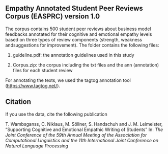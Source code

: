 Empathy Annotated Student Peer Reviews Corpus (EASPRC) version 1.0
-----------------------------------------------------

The corpus contains 500 student peer reviews about business model feedbacks annotated for their cognitive and emotional empathy levels based on three types of review components (strength, weakness andsuggestions for improvement). The folder contains the following files:

1. guideline.pdf: the annotation guidelines used in this study

2. Corpus.zip: the corpus including the txt files and the ann (annotation) files for each student review
   
For annotating the texts, we used the tagtog annotation tool (https://www.tagtog.net/).
   	   
Citation
--------
   	   
If you use the data, cite the following publication

   T. Wambsganss, C. Niklaus, M. Söllner, S. Handschuh and J. M. Leimeister, 
   “Supporting Cognitive and Emotional Empathic Writing of Students” In: _The Joint Conference of the 59th Annual Meeting of the Association for Computational Linguistics and the 11th International Joint Conference on Natural Language Processing_
